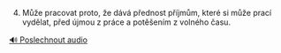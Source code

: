 
4. Může pracovat proto, že dává přednost příjmům, které si může prací vydělat, před újmou z práce a potěšením z volného času.

[🔊 Poslechnout audio](/data/7-paragraphs/audio/chapter_105/para_006-4-Me-pracovat-proto-e-dv-pednost-pjmm.mp3)
